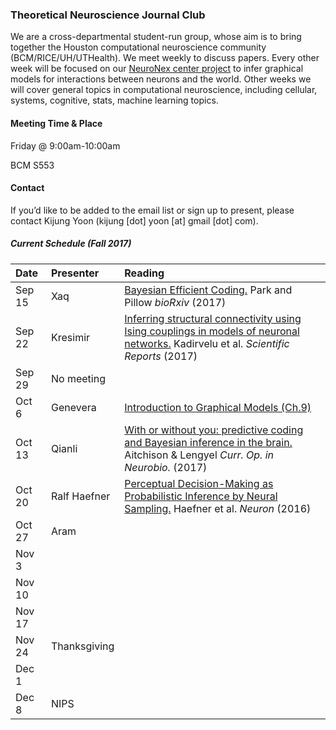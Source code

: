 ### Theoretical Neuroscience Journal Club

We are a cross-departmental student-run group, whose aim is to bring together the Houston computational neuroscience community (BCM/RICE/UH/UTHealth). We meet weekly to discuss papers. Every other week will be focused on our [NeuroNex center project](https://www.bcm.edu/news/grants/nsf-grant-understand-the-brain) to infer graphical models for interactions between neurons and the world. Other weeks we will cover general topics in computational neuroscience, including cellular, systems, cognitive, stats, machine learning topics.

#### Meeting Time & Place

Friday @ 9:00am-10:00am

BCM S553

#### Contact

If you’d like to be added to the email list or sign up to present, please contact Kijung Yoon (kijung [dot] yoon [at] gmail [dot] com).



##### Current Schedule (Fall 2017)

| Date   | Presenter    | Reading                                  |
| :----- | :----------- | :--------------------------------------- |
| Sep 15 | Xaq          | [Bayesian Efficient Coding.](http://www.biorxiv.org/content/biorxiv/early/2017/08/25/178418.full.pdf) Park and Pillow *bioRxiv* (2017) |
| Sep 22 | Kresimir     | [Inferring structural connectivity using Ising couplings in models of neuronal networks.](https://www.nature.com/articles/s41598-017-05462-2.pdf) Kadirvelu et al. *Scientific Reports* (2017) |
| Sep 29 | No meeting   |                                          |
| Oct 6  | Genevera     | [Introduction to Graphical Models (Ch.9)](https://trevorhastie.github.io/index.html)                                         |
| Oct 13 | Qianli       | [With or without you: predictive coding and Bayesian inference in the brain.](http://www.sciencedirect.com/science/article/pii/S0959438817300454) Aitchison & Lengyel *Curr. Op. in Neurobio.* (2017)                                         |
| Oct 20 | Ralf Haefner | [Perceptual Decision-Making as Probabilistic Inference by Neural Sampling.](http://www.cnbc.cmu.edu/braingroup/papers/haefner_etal_2016.pdf) Haefner et al. *Neuron* (2016)           |
| Oct 27 | Aram         |                                          |
| Nov 3  |              |                                          |
| Nov 10 |              |                                          |
| Nov 17 |              |                                          |
| Nov 24 | Thanksgiving |                                          |
| Dec 1  |              |                                          |
| Dec 8  | NIPS         |                                          |

